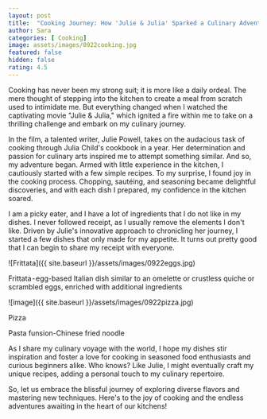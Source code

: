 ```yaml
---
layout: post
title:  "Cooking Journey: How 'Julie & Julia' Sparked a Culinary Adventure Within Me"
author: Sara
categories: [ Cooking]
image: assets/images/0922cooking.jpg
featured: false
hidden: false
rating: 4.5
---
```

<head>
<!-- Google tag (gtag.js) -->
<script async src="https://www.googletagmanager.com/gtag/js?id=G-VJSP86KJVY"></script>
<script>
  window.dataLayer = window.dataLayer || [];
  function gtag(){dataLayer.push(arguments);}
  gtag('js', new Date());

  gtag('config', 'G-VJSP86KJVY');
</script>
<meta name="google-adsense-account" content="ca-pub-9006173418797422">
<script async src="https://pagead2.googlesyndication.com/pagead/js/adsbygoogle.js?client=ca-pub-9006173418797422"
     crossorigin="anonymous"></script>
</head>
Cooking has never been my strong suit; it is more like a daily ordeal. The mere thought of stepping into the kitchen to create a meal from scratch used to intimidate me. But everything changed when I watched the captivating movie "Julie & Julia," which ignited a fire within me to take on a thrilling challenge and embark on my culinary journey.

In the film, a talented writer, Julie Powell, takes on the audacious task of cooking through Julia Child's cookbook in a year. Her determination and passion for culinary arts inspired me to attempt something similar.
And so, my adventure began. Armed with little experience in the kitchen, I cautiously started with a few simple recipes. To my surprise, I found joy in the cooking process. Chopping, sautéing, and seasoning became delightful discoveries, and with each dish I prepared, my confidence in the kitchen soared.

I am a picky eater, and I have a lot of ingredients that I do not like in my dishes. I never followed receipt, as I usually remove the elements I don't like. Driven by Julie's innovative approach to chronicling her journey, I started a few dishes that only made for my appetite. It turns out pretty good that I can begin to share my receipt with everyone.

![Frittata]({{ site.baseurl }}/assets/images/0922eggs.jpg)

Frittata - egg-based Italian dish similar to an omelette or crustless quiche or scrambled eggs, enriched with additional ingredients

![image]({{ site.baseurl }}/assets/images/0922pizza.jpg)

Pizza


Pasta funsion-Chinese fried noodle

As I share my culinary voyage with the world, I hope my dishes stir inspiration and foster a love for cooking in seasoned food enthusiasts and curious beginners alike. Who knows? Like Julie, I might eventually craft my unique recipes, adding a personal touch to my culinary repertoire.

So, let us embrace the blissful journey of exploring diverse flavors and mastering new techniques. Here's to the joy of cooking and the endless adventures awaiting in the heart of our kitchens!

